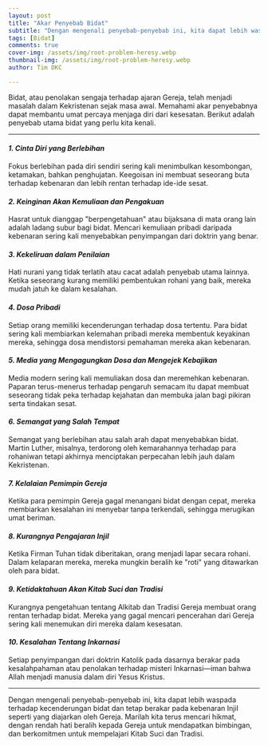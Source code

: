 ```yaml
---
layout: post
title: "Akar Penyebab Bidat"
subtitle: "Dengan mengenali penyebab-penyebab ini, kita dapat lebih waspada terhadap kecenderungan bidat dan tetap berakar pada kebenaran Injil seperti yang diajarkan oleh Gereja.."
tags: [Bidat]
comments: true
cover-img: /assets/img/root-problem-heresy.webp
thumbnail-img: /assets/img/root-problem-heresy.webp
author: Tim DKC

---
```



Bidat, atau penolakan sengaja terhadap ajaran Gereja, telah menjadi masalah dalam Kekristenan sejak masa awal. Memahami akar penyebabnya dapat membantu umat percaya menjaga diri dari kesesatan. Berikut adalah penyebab utama bidat yang perlu kita kenali.  

---

#### *1. Cinta Diri yang Berlebihan*  
Fokus berlebihan pada diri sendiri sering kali menimbulkan kesombongan, ketamakan, bahkan penghujatan. Keegoisan ini membuat seseorang buta terhadap kebenaran dan lebih rentan terhadap ide-ide sesat.  

#### *2. Keinginan Akan Kemuliaan dan Pengakuan*  
Hasrat untuk dianggap "berpengetahuan" atau bijaksana di mata orang lain adalah ladang subur bagi bidat. Mencari kemuliaan pribadi daripada kebenaran sering kali menyebabkan penyimpangan dari doktrin yang benar.  

#### *3. Kekeliruan dalam Penilaian*  
Hati nurani yang tidak terlatih atau cacat adalah penyebab utama lainnya. Ketika seseorang kurang memiliki pembentukan rohani yang baik, mereka mudah jatuh ke dalam kesalahan.  

#### *4. Dosa Pribadi*  
Setiap orang memiliki kecenderungan terhadap dosa tertentu. Para bidat sering kali membiarkan kelemahan pribadi mereka membentuk keyakinan mereka, sehingga dosa mendistorsi pemahaman mereka akan kebenaran.  

#### *5. Media yang Mengagungkan Dosa dan Mengejek Kebajikan*  
Media modern sering kali memuliakan dosa dan meremehkan kebenaran. Paparan terus-menerus terhadap pengaruh semacam itu dapat membuat seseorang tidak peka terhadap kejahatan dan membuka jalan bagi pikiran serta tindakan sesat.  

#### *6. Semangat yang Salah Tempat*  
Semangat yang berlebihan atau salah arah dapat menyebabkan bidat. Martin Luther, misalnya, terdorong oleh kemarahannya terhadap para rohaniwan tetapi akhirnya menciptakan perpecahan lebih jauh dalam Kekristenan.  

#### *7. Kelalaian Pemimpin Gereja*  
Ketika para pemimpin Gereja gagal menangani bidat dengan cepat, mereka membiarkan kesalahan ini menyebar tanpa terkendali, sehingga merugikan umat beriman.  

#### *8. Kurangnya Pengajaran Injil*  
Ketika Firman Tuhan tidak diberitakan, orang menjadi lapar secara rohani. Dalam kelaparan mereka, mereka mungkin beralih ke "roti" yang ditawarkan oleh para bidat.  

#### *9. Ketidaktahuan Akan Kitab Suci dan Tradisi*  
Kurangnya pengetahuan tentang Alkitab dan Tradisi Gereja membuat orang rentan terhadap bidat. Mereka yang gagal mencari pencerahan dari Gereja sering kali menemukan diri mereka dalam kesesatan.  

#### *10. Kesalahan Tentang Inkarnasi*  
Setiap penyimpangan dari doktrin Katolik pada dasarnya berakar pada kesalahpahaman atau penolakan terhadap misteri Inkarnasi—iman bahwa Allah menjadi manusia dalam diri Yesus Kristus.  

---

Dengan mengenali penyebab-penyebab ini, kita dapat lebih waspada terhadap kecenderungan bidat dan tetap berakar pada kebenaran Injil seperti yang diajarkan oleh Gereja. Marilah kita terus mencari hikmat, dengan rendah hati beralih kepada Gereja untuk mendapatkan bimbingan, dan berkomitmen untuk mempelajari Kitab Suci dan Tradisi.